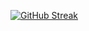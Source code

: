 
[![GitHub Streak](https://github-readme-streak-stats.herokuapp.com?user=ALONGVILI&theme=dark)](https://git.io/streak-stats)

